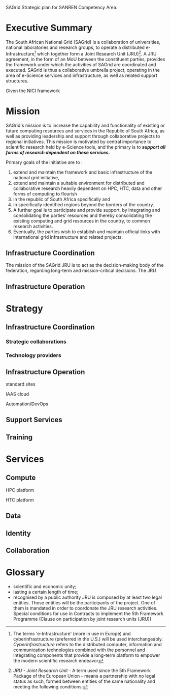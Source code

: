 SAGrid Strategic plan for SANREN Competency Area.

# Executive Summary

The South African National Grid (SAGrid) is a collaboration of universities, national laboratories and research groups, to operate a distributed e-Infrastructure[^cyberinfrastructure] which together form a Joint Research Unit (JRU)[^JRU]. A JRU agreement, in the form of an MoU between the constituent parties, provides the framework under which the activities of SAGrid are coordinated and executed. SAGrid is thus a collaborative umbrella project, operating in the area of e-Science services and infrastructure, as well as related support structures. 

<!--  how doe SAGrid fit into NICI --> 

Given the NICI framework 

# Mission

SAGrid's mission is to increase the capability and functionality of existing or future computing resources and services in the Republic of South Africa, as well as providing leadership and support through collaborative projects to regional initiatives. This mission is motivated by central importance to scientific research held by e-Science tools, and the primary  is to ***support all forms of research dependent on these services.***

Primary goals of the initiative are to :

  1. extend and maintain the framework and basic infrastructure of the  national grid initiative,
  1. extend and maintain a suitable environment for distributed and collaborative research heavily dependent on HPC, HTC, data and other forms of computing to flourish
1. in the republic of South Africa specifically and
2. in specifically identified regions beyond the borders of the country.
3. A further goal is to participate and provide support, by integrating and consolidating the parties’ resources and thereby consolidating the existing computing and grid resources in the country, to common research activities.
4. Eventually, the parties wish to establish and maintain official links with international grid infrastructure and related projects.

## Infrastructure Coordination 

The mission of the SAGrid JRU is to act as the decision-making body of the federation, regarding long-term and mission-critical decisions. The JRU 

## Infrastructure Operation

#  Strategy

## Infrastructure Coordination

### Strategic collaborations

### Technology providers

## Infrastructure Operation

standard sites

IAAS cloud

Automation/DevOps

## Support Services

## Training



# Services

## Compute

HPC platform

HTC platform


## Data


## Identity 


## Collaboration



# Glossary

[^JRU]: *JRU - Joint Research Unit* - A term used since the 5th Framework Package of the European Union - means a partnership with no legal status as such, formed between entities of the same nationality and meeting the following conditions:
  - scientific and economic unity; 
  - lasting a certain length of time; 
  - recognised by a public authority
JRU is composed by at least two legal entities. These entities will be the participants of the project. One of them is mandated in order to coordonate the JRU research activities.
Special conditions for use in Contracts to implement the 5th Framework Programme (Clause on participation by joint research units (JRU))
[^cyberinfrastructure]: The terms 'e-Infrastructure' (more in use in Europe) and cyberinfrastructure (preferred in the U.S.) will be used interchangeably. *Cyberinfrastructure* refers to the distributed computer, information and 
communication technologies combined with the personnel and integrating components that provide a 
long-term platform to empower the modern scientific research endeavor
[^HPC]: HPC : High-Performance Computing
[^HTC]: HTC : High-Throughput Computing
